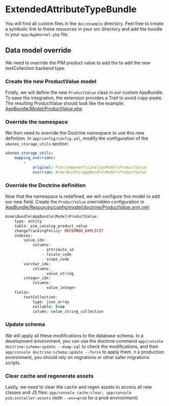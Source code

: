 # ExtendedAttributeTypeBundle

You will find all custom files in the `doc/example` directory.
Feel free to create a symbolic link to these resources in your src directory and add the bundle in your `app/AppKernel.php` file.

## Data model override
We need to override the PIM product value to add the to add the new textCollection backend type.

### Create the new ProductValue model
Firstly, we will define the new `ProductValue` class in our custom AppBundle. To ease the integration,
the extension provides a Trait to avoid copy-paste.
The resulting ProductValue should look like the example: [AppBundle/Model/ProductValue.php](example/Acme/Bundle/AppBundle/Model/ProductValue.php)

### Override the namespace
We then need to override the Doctrine namespace to use this new definition.
In `app/config/config.yml`, modify the configuration of the `akeneo_storage_utils` section:

```yml
akeneo_storage_utils:
    mapping_overrides:
        -
            original: Pim\Component\Catalog\Model\ProductValue
            override: Acme\Bundle\AppBundle\Model\ProductValue
```

### Override the Doctrine definition
Now that the namespace is redefined, we will configure this model to add our new field.
Create the `ProductValue` overridden configuration in [AppBundle/Resources/config/model/doctrine/ProductValue.orm.yml](example/Acme/Bundle/AppBundle/Resources/config/model/doctrine/ProductValue.orm.yml):

```php
Acme\Bundle\AppBundle\Model\ProductValue:
    type: entity
    table: pim_catalog_product_value
    changeTrackingPolicy: DEFERRED_EXPLICIT
    indexes:
        value_idx:
            columns:
                - attribute_id
                - locale_code
                - scope_code
        varchar_idx:
            columns:
                - value_string
        integer_idx:
            columns:
                - value_integer
    fields:
        textCollection:
            type: json_array
            nullable: true
            column: value_string_collection
```

### Update schema
We will apply all these modifications to the database schema. In a development environment, you can use the
doctrine command `app/console doctrine:schema:update --dump-sql` to check the modifications, 
and then `app/console doctrine:schema:update --force` to apply them. n a production environment, 
you should rely on migrations or other safer migrations scripts. 

### Clear cache and regenerate assets
Lastly, we need to clear the cache and regen assets to access all new classes and JS files: 
`app/console cache:clear; app/console pim:installer:assets` (with `--env=prod` for a prod environment).
